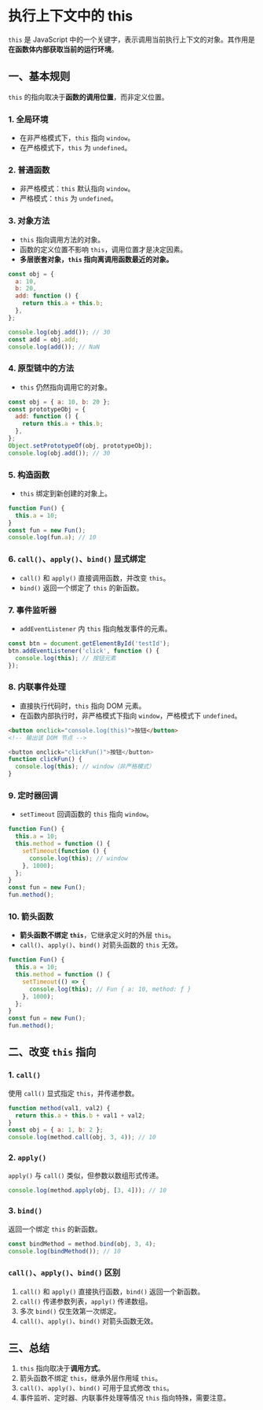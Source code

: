 
# 执行上下文中的 this

`this` 是 JavaScript 中的一个关键字，表示调用当前执行上下文的对象。其作用是**在函数体内部获取当前的运行环境**。

## 一、基本规则

`this` 的指向取决于**函数的调用位置**，而非定义位置。

### 1. **全局环境**
   - 在非严格模式下，`this` 指向 `window`。
   - 在严格模式下，`this` 为 `undefined`。

### 2. **普通函数**
   - 非严格模式：`this` 默认指向 `window`。
   - 严格模式：`this` 为 `undefined`。

### 3. **对象方法**
   - `this` 指向调用方法的对象。
   - 函数的定义位置不影响 `this`，调用位置才是决定因素。
   - **多层嵌套对象，`this` 指向离调用函数最近的对象。**

```javascript
const obj = {
  a: 10,
  b: 20,
  add: function () {
    return this.a + this.b;
  },
};

console.log(obj.add()); // 30
const add = obj.add;
console.log(add()); // NaN
```

### 4. **原型链中的方法**
   - `this` 仍然指向调用它的对象。

```javascript
const obj = { a: 10, b: 20 };
const prototypeObj = {
  add: function () {
    return this.a + this.b;
  },
};
Object.setPrototypeOf(obj, prototypeObj);
console.log(obj.add()); // 30
```

### 5. **构造函数**
   - `this` 绑定到新创建的对象上。

```javascript
function Fun() {
  this.a = 10;
}
const fun = new Fun();
console.log(fun.a); // 10
```

### 6. **`call()`、`apply()`、`bind()` 显式绑定**
   - `call()` 和 `apply()` 直接调用函数，并改变 `this`。
   - `bind()` 返回一个绑定了 `this` 的新函数。

### 7. **事件监听器**
   - `addEventListener` 内 `this` 指向触发事件的元素。

```javascript
const btn = document.getElementById('testId');
btn.addEventListener('click', function () {
  console.log(this); // 按钮元素
});
```

### 8. **内联事件处理**
   - 直接执行代码时，`this` 指向 DOM 元素。
   - 在函数内部执行时，非严格模式下指向 `window`，严格模式下 `undefined`。

```html
<button onclick="console.log(this)">按钮</button> 
<!-- 输出该 DOM 节点 -->
```

```javascript
<button onclick="clickFun()">按钮</button>
function clickFun() {
  console.log(this); // window（非严格模式）
}
```

### 9. **定时器回调**
   - `setTimeout` 回调函数的 `this` 指向 `window`。

```javascript
function Fun() {
  this.a = 10;
  this.method = function () {
    setTimeout(function () {
      console.log(this); // window
    }, 1000);
  };
}
const fun = new Fun();
fun.method();
```

### 10. **箭头函数**
   - **箭头函数不绑定 `this`**，它继承定义时的外层 `this`。
   - `call()`、`apply()`、`bind()` 对箭头函数的 `this` 无效。

```javascript
function Fun() {
  this.a = 10;
  this.method = function () {
    setTimeout(() => {
      console.log(this); // Fun { a: 10, method: ƒ }
    }, 1000);
  };
}
const fun = new Fun();
fun.method();
```

## 二、改变 `this` 指向

### 1. `call()`
使用 `call()` 显式指定 `this`，并传递参数。

```javascript
function method(val1, val2) {
  return this.a + this.b + val1 + val2;
}
const obj = { a: 1, b: 2 };
console.log(method.call(obj, 3, 4)); // 10
```

### 2. `apply()`
`apply()` 与 `call()` 类似，但参数以数组形式传递。

```javascript
console.log(method.apply(obj, [3, 4])); // 10
```

### 3. `bind()`
返回一个绑定 `this` 的新函数。

```javascript
const bindMethod = method.bind(obj, 3, 4);
console.log(bindMethod()); // 10
```

### `call()`、`apply()`、`bind()` 区别
1. `call()` 和 `apply()` 直接执行函数，`bind()` 返回一个新函数。
2. `call()` 传递参数列表，`apply()` 传递数组。
3. 多次 `bind()` 仅生效第一次绑定。
4. `call()`、`apply()`、`bind()` 对箭头函数无效。

## 三、总结

1. `this` 指向取决于**调用方式**。
2. 箭头函数不绑定 `this`，继承外层作用域 `this`。
3. `call()`、`apply()`、`bind()` 可用于显式修改 `this`。
4. 事件监听、定时器、内联事件处理等情况 `this` 指向特殊，需要注意。


